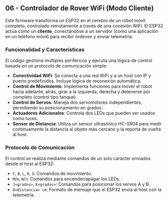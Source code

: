 ## 06 - Controlador de Rover WiFi (Modo Cliente)

Este firmware transforma un ESP32 en el cerebro de un robot móvil completo, controlado remotamente a través de una conexión WiFi. El ESP32 actúa como un **cliente**, conectándose a un servidor (como una aplicación en un teléfono móvil) para recibir órdenes y enviar telemetría.

### Funcionalidad y Características

El código gestiona múltiples periféricos y ejecuta una lógica de control basada en un protocolo de comunicación simple:

- **Conectividad WiFi**: Se conecta a una red WiFi y a un host con IP y puerto predefinidos. Incluye lógica de reconexión automática.
- **Control de Movimiento**: Implementa funciones para mover el robot hacia adelante, atrás, girar a la izquierda, derecha y detenerse por completo (control tipo tanque).
- **Control de Servos**: Maneja dos servomotores independientes, permitiendo su posicionamiento en grados.
- **Actuadores Adicionales**: Controla dos LEDs que pueden ser usados como luces.
- **Sensor de Distancia**: Utiliza un sensor ultrasónico HC-SR04 para medir continuamente la distancia al objeto más cercano y la reporta de vuelta al host.

### Protocolo de Comunicación

El control se realiza mediante comandos de un solo carácter enviados desde el host al ESP32:

- `F`, `B`, `L`, `R`, `S`: Comandos de movimiento.
- `M`/`m`, `N`/`n`: Comandos para encender/apagar los LEDs.
- `J<grados>`, `K<grados>`: Comandos para posicionar los servos A y B.
- `D<distancia> cm`: Formato de mensaje que el ESP32 envía al host con la telemetría.
